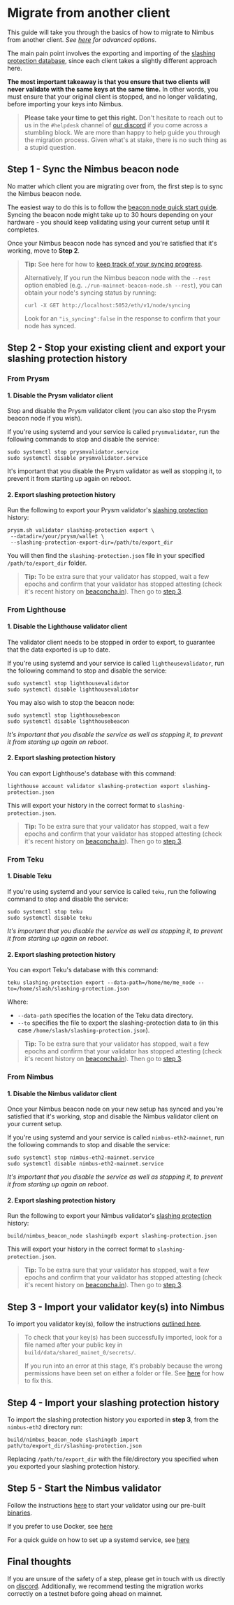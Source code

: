 # Migrate from another client


This guide will take you through the basics of how to migrate to Nimbus from another client. *See [here](./migration-options.md) for advanced options*.

The main pain point involves the exporting and importing of the [slashing protection database](https://eips.ethereum.org/EIPS/eip-3076), since each client takes a slightly different approach here.

**The most important takeaway is that you ensure that two clients will never validate with the same keys at the same time.** In other words, you must ensure that your original client is stopped, and no longer validating, before importing your keys into Nimbus.

> **Please take your time to get this right.** Don't hesitate to reach out to us in the `#helpdesk` channel of [our discord](https://discord.gg/j3nYBUeEad) if you come across a stumbling block. We are more than happy to help guide you through the migration process. Given what's at stake, there is no such thing as a stupid question.

## Step 1 - Sync the Nimbus beacon node
No matter which client you are migrating over from, the first step is to sync the Nimbus beacon node.

The easiest way to do this is to follow the [beacon node quick start guide](./quick-start.md).  Syncing the beacon node might take up to 30 hours depending on your hardware - you should keep validating using your current setup until it completes.

Once your Nimbus beacon node has synced and you're satisfied that it's working, move to **Step 2**.

> **Tip:** See here for how to [keep track of your syncing progress](keep-an-eye.md#keep-track-of-your-syncing-progress).
> 
> Alternatively, If you run the Nimbus beacon node with the `--rest` option enabled (e.g. `./run-mainnet-beacon-node.sh --rest`), you can obtain your node's syncing status by running:
> 
> ```
> curl -X GET http://localhost:5052/eth/v1/node/syncing
> ```
>
> Look for an `"is_syncing":false` in the response to confirm that your node has synced.

## Step 2 - Stop your existing client and export your slashing protection history


### From Prysm

#### 1. Disable the Prysm validator client

Stop and disable the Prysm validator client (you can also stop the Prysm beacon node if you wish).


If you're using systemd and your service is called `prysmvalidator`, run the following commands to stop and disable the service:

```
sudo systemctl stop prysmvalidator.service
sudo systemctl disable prysmvalidator.service
```

It's important that you disable the Prysm validator as well as stopping it, to prevent it from starting up again on reboot.

#### 2. Export slashing protection history

Run the following to export your Prysm validator's [slashing protection](https://eips.ethereum.org/EIPS/eip-3076) history:

```
prysm.sh validator slashing-protection export \ 
 --datadir=/your/prysm/wallet \ 
 --slashing-protection-export-dir=/path/to/export_dir
```

You will then find the `slashing-protection.json` file in your specified `/path/to/export_dir` folder.

> **Tip:** To be extra sure that your validator has stopped, wait a few epochs and confirm that your validator has stopped attesting (check it's recent history on [beaconcha.in](https://beaconcha.in/)). Then go to [step 3](./migration.md#step-3---import-your-validator-keys-into-nimbus).

### From Lighthouse

#### 1. Disable the Lighthouse validator client

The validator client needs to be stopped in order to export, to guarantee that the data exported is up to date.

If you're using systemd and your service is called `lighthousevalidator`, run the following command to stop and disable the service:


```
sudo systemctl stop lighthousevalidator
sudo systemctl disable lighthousevalidator
```

You may also wish to stop the beacon node:
```
sudo systemctl stop lighthousebeacon
sudo systemctl disable lighthousebeacon
```

*It's important that you disable the service as well as stopping it, to prevent it from starting up again on reboot.*

#### 2. Export slashing protection history

You can export Lighthouse's database with this command:
```
lighthouse account validator slashing-protection export slashing-protection.json
```

This will export your history in the correct format to `slashing-protection.json`.

> **Tip:** To be extra sure that your validator has stopped, wait a few epochs and confirm that your validator has stopped attesting (check it's recent history on [beaconcha.in](https://beaconcha.in/)). Then go to [step 3](./migration.md#step-3---import-your-validator-keys-into-nimbus).

### From Teku

#### 1. Disable Teku 

If you're using systemd and your service is called `teku`, run the following command to stop and disable the service:

```
sudo systemctl stop teku
sudo systemctl disable teku
```

*It's important that you disable the service as well as stopping it, to prevent it from starting up again on reboot.*


#### 2. Export slashing protection history

You can export Teku's database with this command:

```
teku slashing-protection export --data-path=/home/me/me_node --to=/home/slash/slashing-protection.json
```

Where:

- `--data-path` specifies the location of the Teku data directory.
- `--to` specifies the file to export the slashing-protection data to (in this case `/home/slash/slashing-protection.json`).

> **Tip:** To be extra sure that your validator has stopped, wait a few epochs and confirm that your validator has stopped attesting (check it's recent history on [beaconcha.in](https://beaconcha.in/)). Then go to [step 3](./migration.md#step-3---import-your-validator-keys-into-nimbus).

### From Nimbus

#### 1. Disable the Nimbus validator client

Once your Nimbus beacon node on your new setup has synced and you're satisfied that it's working, stop and disable the Nimbus validator client on your current setup. 

If you're using systemd and your service is called `nimbus-eth2-mainnet`, run the following commands to stop and disable the service:

```
sudo systemctl stop nimbus-eth2-mainnet.service
sudo systemctl disable nimbus-eth2-mainnet.service
```

*It's important that you disable the service as well as stopping it, to prevent it from starting up again on reboot.*

#### 2. Export slashing protection history

Run the following to export your Nimbus validator's [slashing protection](https://eips.ethereum.org/EIPS/eip-3076) history:

```
build/nimbus_beacon_node slashingdb export slashing-protection.json
```

This will export your history in the correct format to `slashing-protection.json`.

> **Tip:** To be extra sure that your validator has stopped, wait a few epochs and confirm that your validator has stopped attesting (check it's recent history on [beaconcha.in](https://beaconcha.in/)). Then go to [step 3](./migration.md#step-3---import-your-validator-keys-into-nimbus).


## Step 3 - Import your validator key(s) into Nimbus
To import you validator key(s), follow the instructions [outlined here](./keys.md).

> To check that your key(s) has been successfully imported, look for a file named after your public key in `build/data/shared_mainet_0/secrets/`.
>
> If you run into an error at this stage, it's probably because the wrong permissions have been set on either a folder or file. See [here](faq.md#folder-permissions) for how to fix this.


## Step 4 - Import your slashing protection history

To import the slashing protection history you exported in **step 3**, from the `nimbus-eth2` directory run:

```
build/nimbus_beacon_node slashingdb import path/to/export_dir/slashing-protection.json
```

Replacing `/path/to/export_dir` with the file/directory you specified when you exported your slashing protection history.

## Step 5 - Start the Nimbus validator

Follow the instructions [here](./connect-eth2.html) to start your validator using our pre-built [binaries](./binaries.md).

If you prefer to use Docker, see [here](./docker.md)

For a quick guide on how to set up a systemd service, see [here](./beacon-node-systemd.md)


## Final thoughts

If you are unsure of the safety of a step, please get in touch with us directly on [discord](https://discord.gg/nnNEBvHu3m). Additionally, we recommend testing the migration works correctly on a testnet before going ahead on mainnet.






